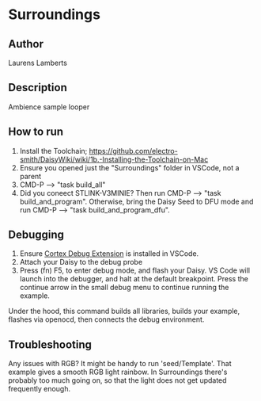 # Surroundings

## Author

Laurens Lamberts

## Description

Ambience sample looper

## How to run

1. Install the Toolchain; https://github.com/electro-smith/DaisyWiki/wiki/1b.-Installing-the-Toolchain-on-Mac
2. Ensure you opened just the "Surroundings" folder in VSCode, not a parent
3. CMD-P --> "task build_all"
4. Did you coneect STLINK-V3MINIE? Then run CMD-P --> "task build_and_program". Otherwise, bring the Daisy Seed to DFU mode and run CMD-P --> "task build_and_program_dfu".

## Debugging

1. Ensure [Cortex Debug Extension](https://marketplace.visualstudio.com/items?itemName=marus25.cortex-debug) is installed in VSCode.
2. Attach your Daisy to the debug probe
3. Press (fn) F5, to enter debug mode, and flash your Daisy. VS Code will launch into the debugger, and halt at the default breakpoint. Press the continue arrow in the small debug menu to continue running the example.

Under the hood, this command builds all libraries, builds your example, flashes via openocd, then connects the debug environment.

## Troubleshooting

Any issues with RGB? It might be handy to run 'seed/Template'.
That example gives a smooth RGB light rainbow.
In Surroundings there's probably too much going on, so that the light does not get updated frequently enough.
